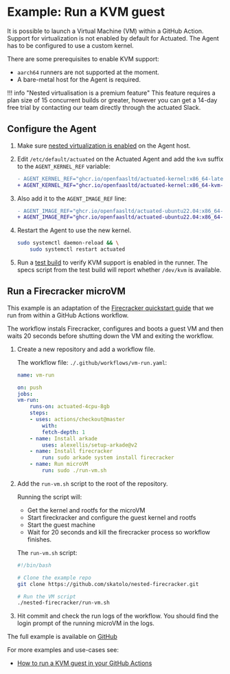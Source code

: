 # Example: Run a KVM guest

It is possible to launch a Virtual Machine (VM) within a GitHub Action. Support for virtualization is not enabled by default for Actuated. The Agent has to be configured to use a custom kernel.

There are some prerequisites to enable KVM support:

- `aarch64` runners are not supported at the moment.
- A bare-metal host for the Agent is required.


!!! info "Nested virtualisation is a premium feature"
    This feature requires a plan size of 15 concurrent builds or greater, however you can get a 14-day free trial by contacting our team directly through the actuated Slack.

## Configure the Agent

1. Make sure [nested virtualization is enabled](https://ostechnix.com/how-to-enable-nested-virtualization-in-kvm-in-linux/) on the Agent host.

2. Edit `/etc/default/actuated` on the Actuated Agent and add the `kvm` suffix to the `AGENT_KERNEL_REF` variable:

    ```diff
    - AGENT_KERNEL_REF="ghcr.io/openfaasltd/actuated-kernel:x86_64-latest"
    + AGENT_KERNEL_REF="ghcr.io/openfaasltd/actuated-kernel:x86_64-kvm-latest"
    ```

3. Also add it to the `AGENT_IMAGE_REF` line:

    ```diff
    - AGENT_IMAGE_REF="ghcr.io/openfaasltd/actuated-ubuntu22.04:x86_64-latest"
    + AGENT_IMAGE_REF="ghcr.io/openfaasltd/actuated-ubuntu22.04:x86_64-kvm-latest"
    ```

3. Restart the Agent to use the new kernel.

    ```bash
    sudo systemctl daemon-reload && \
        sudo systemctl restart actuated
    ```

4. Run a [test build](/test-build/) to verify KVM support is enabled in the runner. The specs script from the test build will report whether `/dev/kvm` is available.

## Run a Firecracker microVM

This example is an adaptation of the [Firecracker quickstart guide](https://github.com/firecracker-microvm/firecracker/blob/main/docs/getting-started.md) that we run from within a GitHub Actions workflow.

The workflow instals Firecracker, configures and boots a guest VM and then waits 20 seconds before shutting down the VM and exiting the workflow.

1. Create a new repository and add a workflow file.

    The workflow file: `./.github/workflows/vm-run.yaml`:

    ```yaml
    name: vm-run

    on: push
    jobs:
    vm-run:
        runs-on: actuated-4cpu-8gb
        steps:
        - uses: actions/checkout@master
            with:
            fetch-depth: 1
        - name: Install arkade
            uses: alexellis/setup-arkade@v2
        - name: Install firecracker
            run: sudo arkade system install firecracker
        - name: Run microVM
            run: sudo ./run-vm.sh
    ```

2. Add the `run-vm.sh` script to the root of the repository.

    Running the script will:

    - Get the kernel and rootfs for the microVM
    - Start fireckracker and configure the guest kernel and rootfs
    - Start the guest machine
    - Wait for 20 seconds and kill the firecracker process so workflow finishes.

    The `run-vm.sh` script:

    ```bash
    #!/bin/bash

    # Clone the example repo
    git clone https://github.com/skatolo/nested-firecracker.git

    # Run the VM script
    ./nested-firecracker/run-vm.sh 
    ```

4. Hit commit and check the run logs of the workflow. You should find the login prompt of the running microVM in the logs.

The full example is available on [GitHub](https://github.com/skatolo/nested-firecracker)

For more examples and use-cases see:

- [How to run a KVM guest in your GitHub Actions](https://actuated.com/blog/kvm-in-github-actions)